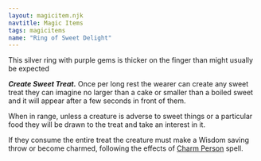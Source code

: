 ```yaml
---
layout: magicitem.njk
navtitle: Magic Items
tags: magicitems
name: "Ring of Sweet Delight"
---
```

This silver ring with purple gems is thicker on the finger than might usually be expected

**_Create Sweet Treat._** Once per long rest the wearer can create any sweet treat they can imagine no larger than a cake or smaller than a boiled sweet and it will appear after a few seconds in front of them.

When in range, unless a creature is adverse to sweet things or a particular food they will be drawn to the treat and take an interest in it.

If they consume the entire treat the creature must make a Wisdom saving throw or become charmed, following the effects of <a href="{{ '/spells/Charm Person' | url }}">Charm Person</a> spell.